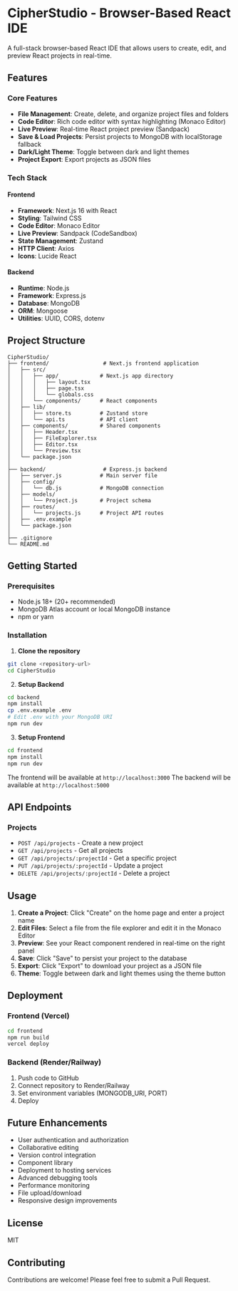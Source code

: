 # CipherStudio - Browser-Based React IDE

A full-stack browser-based React IDE that allows users to create, edit, and preview React projects in real-time.

## Features

### Core Features
- **File Management**: Create, delete, and organize project files and folders
- **Code Editor**: Rich code editor with syntax highlighting (Monaco Editor)
- **Live Preview**: Real-time React project preview (Sandpack)
- **Save & Load Projects**: Persist projects to MongoDB with localStorage fallback
- **Dark/Light Theme**: Toggle between dark and light themes
- **Project Export**: Export projects as JSON files

### Tech Stack

#### Frontend
- **Framework**: Next.js 16 with React
- **Styling**: Tailwind CSS
- **Code Editor**: Monaco Editor
- **Live Preview**: Sandpack (CodeSandbox)
- **State Management**: Zustand
- **HTTP Client**: Axios
- **Icons**: Lucide React

#### Backend
- **Runtime**: Node.js
- **Framework**: Express.js
- **Database**: MongoDB
- **ORM**: Mongoose
- **Utilities**: UUID, CORS, dotenv

## Project Structure

```
CipherStudio/
├── frontend/                 # Next.js frontend application
│   ├── src/
│   │   ├── app/             # Next.js app directory
│   │   │   ├── layout.tsx
│   │   │   ├── page.tsx
│   │   │   └── globals.css
│   │   └── components/      # React components
│   ├── lib/
│   │   ├── store.ts         # Zustand store
│   │   └── api.ts           # API client
│   ├── components/          # Shared components
│   │   ├── Header.tsx
│   │   ├── FileExplorer.tsx
│   │   ├── Editor.tsx
│   │   └── Preview.tsx
│   └── package.json
│
├── backend/                  # Express.js backend
│   ├── server.js            # Main server file
│   ├── config/
│   │   └── db.js            # MongoDB connection
│   ├── models/
│   │   └── Project.js       # Project schema
│   ├── routes/
│   │   └── projects.js      # Project API routes
│   ├── .env.example
│   └── package.json
│
├── .gitignore
└── README.md
```

## Getting Started

### Prerequisites
- Node.js 18+ (20+ recommended)
- MongoDB Atlas account or local MongoDB instance
- npm or yarn

### Installation

1. **Clone the repository**
```bash
git clone <repository-url>
cd CipherStudio
```

2. **Setup Backend**
```bash
cd backend
npm install
cp .env.example .env
# Edit .env with your MongoDB URI
npm run dev
```

3. **Setup Frontend**
```bash
cd frontend
npm install
npm run dev
```

The frontend will be available at `http://localhost:3000`
The backend will be available at `http://localhost:5000`

## API Endpoints

### Projects
- `POST /api/projects` - Create a new project
- `GET /api/projects` - Get all projects
- `GET /api/projects/:projectId` - Get a specific project
- `PUT /api/projects/:projectId` - Update a project
- `DELETE /api/projects/:projectId` - Delete a project

## Usage

1. **Create a Project**: Click "Create" on the home page and enter a project name
2. **Edit Files**: Select a file from the file explorer and edit it in the Monaco Editor
3. **Preview**: See your React component rendered in real-time on the right panel
4. **Save**: Click "Save" to persist your project to the database
5. **Export**: Click "Export" to download your project as a JSON file
6. **Theme**: Toggle between dark and light themes using the theme button

## Deployment

### Frontend (Vercel)
```bash
cd frontend
npm run build
vercel deploy
```

### Backend (Render/Railway)
1. Push code to GitHub
2. Connect repository to Render/Railway
3. Set environment variables (MONGODB_URI, PORT)
4. Deploy

## Future Enhancements

- User authentication and authorization
- Collaborative editing
- Version control integration
- Component library
- Deployment to hosting services
- Advanced debugging tools
- Performance monitoring
- File upload/download
- Responsive design improvements

## License

MIT

## Contributing

Contributions are welcome! Please feel free to submit a Pull Request.

